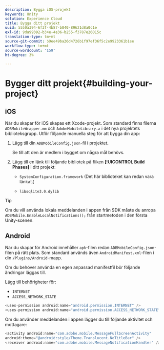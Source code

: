 ```yaml
---
description: Bygga iOS-projekt
keywords: Unity
solution: Experience Cloud
title: Bygga ditt projekt
uuid: 5550a394-6f3f-4b87-b840-89621d8a0c1e
exl-id: 9da99392-b34e-4e36-b255-f3787e26015c
translation-type: tm+mt
source-git-commit: b9ee49ba26d4726b1f97ef36f5c2e9923361b1ee
workflow-type: tm+mt
source-wordcount: '159'
ht-degree: 3%

---
```


# Bygger ditt projekt{#building-your-project}

## iOS

När du skapar för iOS skapas ett Xcode-projekt. Som standard finns filerna `ADBMobileWrapper.mm` och `AdobeMobileLibrary.a` i det nya projektets biblioteksgrupp. Utför följande manuella steg för att bygga din app:

1. Lägg till din `ADBMobileConfig.json`-fil i projektet.

   Se till att den är medlem i bygget om några mål behövs.

1. Lägg till en länk till följande bibliotek på fliken **[!UICONTROL Build Phases]** i ditt projekt:

   * `SystemConfiguration.framework`
(Det här biblioteket kan redan vara länkat.)

   * `libsqlite3.0.dylib`

>[!TIP]
>
>Om du vill använda lokala meddelanden i appen från SDK måste du anropa `ADBMobile.EnableLocalNotifications();` från startmetoden i den första Unity-scenen.

## Android

När du skapar för Android innehåller `apk`-filen redan `ADBMobileConfig.json`-filen på rätt plats. Som standard används även `AndroidManifest.xml`-filen i din `/Plugins/Android`-mapp.

Om du behöver använda en egen anpassad manifestfil bör följande ändringar läggas till.

Lägg till behörigheter för:

* `INTERNET`
* `ACCESS_NETWORK_STATE`

```java
<uses-permission android:name="android.permission.INTERNET" />
<uses-permission android:name="android.permission.ACCESS_NETWORK_STATE" />
```

Om du använder meddelanden i appen lägger du till följande aktivitet och mottagare:

```java
<activity android:name="com.adobe.mobile.MessageFullScreenActivity"  
android:theme="@android:style/Theme.Translucent.NoTitleBar" />
<receiver android:name="com.adobe.mobile.MessageNotificationHandler" />
```
